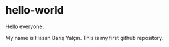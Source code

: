 # hello-world

Hello everyone, 

My name is Hasan Barış Yalçın. This is my first github repository.
